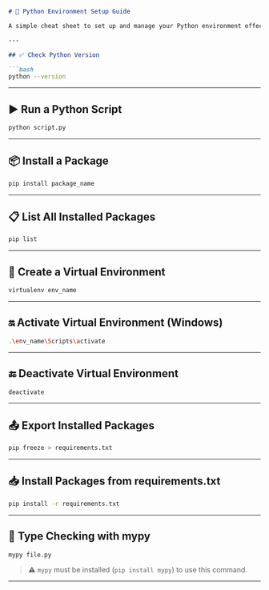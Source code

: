 

```markdown
# 🐍 Python Environment Setup Guide

A simple cheat sheet to set up and manage your Python environment effectively.

---

## ✅ Check Python Version

```bash
python --version
```

---

## ▶️ Run a Python Script

```bash
python script.py
```

---

## 📦 Install a Package

```bash
pip install package_name
```

---

## 📋 List All Installed Packages

```bash
pip list
```

---

## 🧪 Create a Virtual Environment

```bash
virtualenv env_name
```

---

## 🔛 Activate Virtual Environment (Windows)

```bash
.\env_name\Scripts\activate
```

---

## 🔚 Deactivate Virtual Environment

```bash
deactivate
```

---

## 📤 Export Installed Packages

```bash
pip freeze > requirements.txt
```

---

## 📥 Install Packages from requirements.txt

```bash
pip install -r requirements.txt
```

---

## 🧠 Type Checking with mypy

```bash
mypy file.py
```

> ⚠️ `mypy` must be installed (`pip install mypy`) to use this command.

---


```



